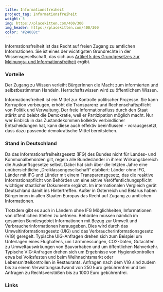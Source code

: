 ```yaml
---
title: Informationsfreiheit
project_tag: Informationsfreiheit
weight: 5
img: https://placekitten.com/400/300
img_header: https://placekitten.com/400/300
color: "#24008c"
---
```


Informationsfreiheit ist das Recht auf freien Zugang zu amtlichen Informationen. Sie ist eines der wichtigsten Grundrechte in der Wissensgesellschaft, das sich aus [Artikel 5 des Grundgesetzes zur Meinungs- und Informationsfreiheit](https://www.gesetze-im-internet.de/gg/art_5.html) ergibt.

<!--more-->

### Vorteile

Der Zugang zu Wissen verleiht BürgerInnen die Macht zum informierten und selbstbestimmten Handeln. Herrschaftswissen wird zu öffentlichem Wissen.


Informationsfreiheit ist ein Mittel zur Kontrolle politischer Prozesse. Sie kann Korruption vorbeugen, erhöht die Transparenz und Rechenschaftspflicht von Politik und Verwaltung. Der freie Informationsfluss durch den Staat stärkt und belebt die Demokratie, weil er Partizipation möglich macht. Nur wer Einblick in das Zustandekommen kollektiv verbindlicher Entscheidungen hat, kann diese auch effektiv beeinflussen - vorausgesetzt, dass dazu passende demokratische Mittel bereitstehen.

### Stand in Deutschland

Da das Informationsfreiheitsgesetz (IFG) des Bundes nicht für Landes- und Kommunalbehörden gilt, regeln alle Bundesländer in ihrem Wirkungsbereich die Auskunftsgesetze selbst. Dabei hat sich über die letzten Jahre eine unübersichtliche „Dreiklassengesellschaft“ etabliert: Länder ohne IFG, Länder mit IFG und Länder mit einem Transparenzgesetz, das die reaktive Informationspflicht von Behörden um eine aktive Veröffentlichungspflicht wichtiger staatlicher Dokumente ergänzt. Im internationalen Vergleich gerät Deutschland damit ins Hintertreffen. Außer in Österreich und Belarus haben Bürgerinnen in allen Staaten Europas das Recht auf Zugang zu amtlichen Informationen.

Trotzdem gibt es auch in Ländern ohne IFG Möglichkeiten, Informationen von öffentlichen Stellen zu befreien. Behörden müssen nämlich im gesamten Bundesgebiet Informationen mit Bezug zur Umwelt und Verbraucherinformationen herausgeben. Dies wird durch das Umweltinformationsgesetz (UIG) und das Verbraucherinformationsgesetz (VIG) geregelt. Typische UIG-Anfragen drehen sich zum Beispiel um Unterlagen eines Flughafens, um Lärmmessungen, CO2-Daten, Gutachten zu Umweltauswirkungen von Bauvorhaben und um öffentlichen Nahverkehr. Typische VIG-Anfragen drehen sich um Ergebnisse von Hygienekontrollen etwa bei Volksfesten und beim Weihnachtsmarkt oder Lebensmittelkontrollen in Restaurants. Anfragen nach dem VIG sind zudem bis zu einem Verwaltungsaufwand von 250 Euro gebührenfrei und bei Anfragen zu Rechtsverstößen bis zu 1000 Euro gebührenfrei.


### Links

